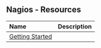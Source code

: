 ## Nagios - Resources

Name | Description
:------|:------:
[Getting Started](https://assets.nagios.com/downloads/nagioscore/docs/nagioscore/4/en/beginners.html) | 
